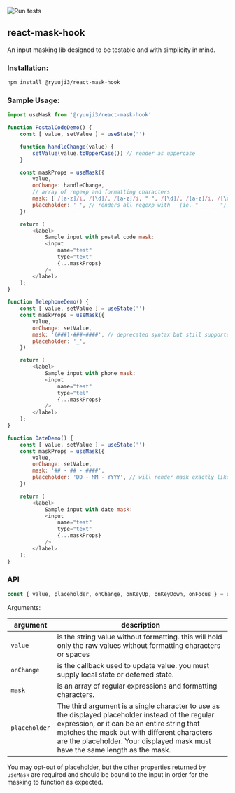 ![Run tests](https://github.com/ryuuji3/react-hooks/workflows/Run%20tests/badge.svg?branch=master)

react-mask-hook
---

An input masking lib designed to be testable and with simplicity in mind.

### Installation:

```bash
npm install @ryuuji3/react-mask-hook
```

### Sample Usage:

```js
import useMask from '@ryuuji3/react-mask-hook'

function PostalCodeDemo() {
    const [ value, setValue ] = useState('')

    function handleChange(value) {
        setValue(value.toUpperCase()) // render as uppercase
    }

    const maskProps = useMask({
        value,
        onChange: handleChange,
        // array of regexp and formatting characters
        mask: [ /[a-z]/i, /[\d]/, /[a-z]/i, " ", /[\d]/, /[a-z]/i, /[\d]/ ], 
        placeholder: '_', // renders all regexp with _ (ie. "___ ___")
    })

    return (
        <label>
            Sample input with postal code mask:
            <input
                name="test"
                type="text"
                {...maskProps}
            />
        </label>
    );
}

function TelephoneDemo() {
    const [ value, setValue ] = useState('')
    const maskProps = useMask({
        value,
        onChange: setValue,
        mask: '(###)-###-####', // deprecated syntax but still supported
        placeholder: '_',
    })

    return (
        <label>
            Sample input with phone mask:
            <input
                name="test"
                type="tel"
                {...maskProps}
            />
        </label>
    );
}

function DateDemo() {
    const [ value, setValue ] = useState('')
    const maskProps = useMask({
        value,
        onChange: setValue,
        mask: '## - ## - ####',
        placeholder: 'DD - MM - YYYY', // will render mask exactly like this
    })

    return (
        <label>
            Sample input with date mask:
            <input
                name="test"
                type="text"
                {...maskProps}
            />
        </label>
    );
}
```

### API

```js
const { value, placeholder, onChange, onKeyUp, onKeyDown, onFocus } = useMask({ value, onChange, mask, placeholder })
```

Arguments:

| argument | description |
| --- | --- |
| `value` | is the string value without formatting. this will hold only the raw values without formatting characters or spaces |
| `onChange` | is the callback used to update value. you must supply local state or deferred state.
| `mask` | is an array of regular expressions and formatting characters. 
| `placeholder` | The third argument is a single character to use as the displayed placeholder instead of the regular expression, or it can be an entire string that matches the mask but with different characters are the placeholder. Your displayed mask must have the same length as the mask. |

You may opt-out of placeholder, but the other properties returned by `useMask` are required and should be bound to the input in order for the masking to function as expected.